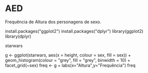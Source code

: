 # AED
Frequência de Altura dos personagens de sexo.


install.packages("ggplot2")
install.packages("dplyr")
library(ggplot2)
library(dplyr)

starwars



g <- ggplot(starwars, aes(x = height, colour = sex, fill = sex)) +
  geom_histogram(colour = "grey", fill = "grey", binwidth = 10) + 
  facet_grid(~sex)
freq <- g + labs(x="Altura",y="Frequência")
freq
